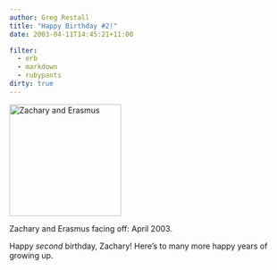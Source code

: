 ```yaml
---
author: Greg Restall
title: "Happy Birthday #2!"
date: 2003-04-11T14:45:21+11:00

filter:
  - erb
  - markdown
  - rubypants
dirty: true
---
```


<img src="https://consequently.org/images/ZE.jpg" width="200" height="200" alt="Zachary and Erasmus" /><p>Zachary and Erasmus facing off: April 2003.</p>
<p>Happy <em>second</em> birthday, Zachary!  Here&rsquo;s to many more happy years of growing up.</p>


